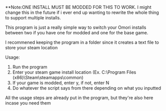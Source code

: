 **Note:ONE INSTALL MUST BE MODDED FOR THIS TO WORK. I might change this in the future if i ever end up wanting to rewrite the whole thing to support multiple installs.

This program is just a really simple way to switch your Omori installs between two if you have one for modded and one for the base game.

I recommened keeping the program in a folder since it creates a text file to store your steam location

Usage: 
1. Run the program
2. Enter your steam game install location (Ex. C:\Program Files (x86)\Steam\steamapps\common)
3. If your game is modded, enter y, if not, enter N
4. Do whatever the script says from there depending on what you inputted

All the usage steps are already put in the program, but they're also here incase you need them

